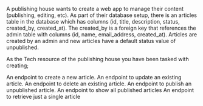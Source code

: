 A publishing house wants to create a web app to manage their content (publishing, editing, etc). As part of their database setup, there is an articles table in the database which has columns (id, title, description, status, created_by, created_at). The created_by is a foreign key that references the admin table with columns (id, name, email_address, created_at).
Articles are created by an admin and new articles have a default status value of unpublished.

As the Tech resource of the publishing house you have been tasked with creating;

An endpoint to create a new article.
An endpoint to update an existing article.
An endpoint to delete an existing article.
An endpoint to publish an unpublished article.
An endpoint to show all published articles
An endpoint to retrieve just a single article

